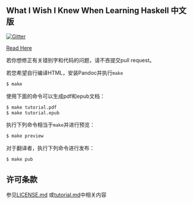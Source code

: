 What I Wish I Knew When Learning Haskell 中文版
----------------------------------------

[![Gitter](https://badges.gitter.im/Join%20Chat.svg)](https://gitter.im/sdiehl/wiwinwlh?utm_source=badge&utm_medium=badge&utm_campaign=pr-badge&utm_content=badge)

[Read Here](http://dev.stephendiehl.com/hask/)

若你想修正有关错别字和代码的问题，请不吝提交pull request。

若您希望自行编译HTML，安装Pandoc并执行``make``

```bash
$ make
```

使用下面的命令可以生成pdf和epub文档：

```bash
$ make tutorial.pdf
$ make tutorial.epub
```

执行下列命令相当于``make``并进行预览：

```bash
$ make preview
```

对于翻译者，执行下列命令进行发布：

```bash
$ make pub
```

许可条款
-------

参见[LICENSE.md](LICENSE.md)
或[tutorial.md](tutorial.md)中相关内容
